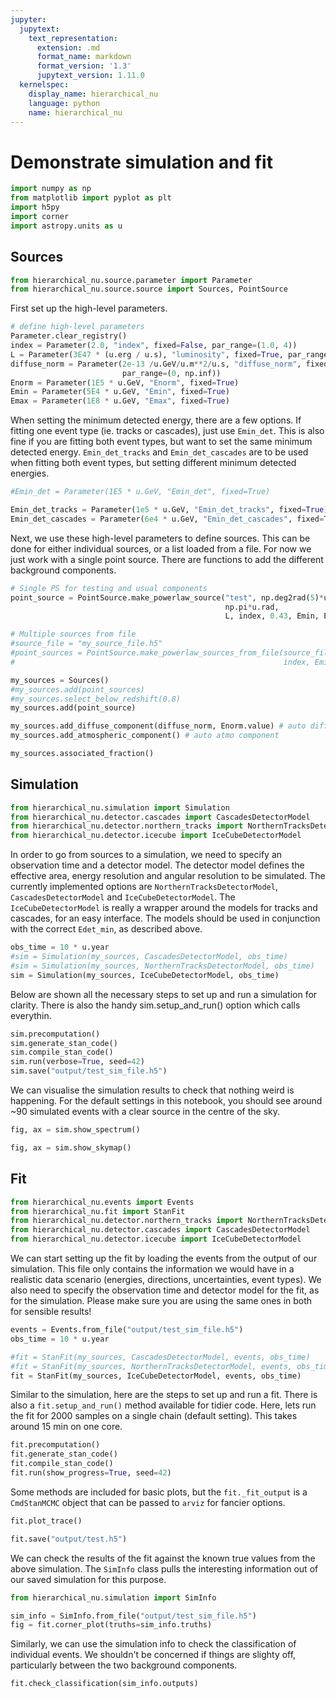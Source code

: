 ```yaml
---
jupyter:
  jupytext:
    text_representation:
      extension: .md
      format_name: markdown
      format_version: '1.3'
      jupytext_version: 1.11.0
  kernelspec:
    display_name: hierarchical_nu
    language: python
    name: hierarchical_nu
---
```


# Demonstrate simulation and fit

```python
import numpy as np
from matplotlib import pyplot as plt
import h5py
import corner
import astropy.units as u
```

## Sources

```python
from hierarchical_nu.source.parameter import Parameter
from hierarchical_nu.source.source import Sources, PointSource
```

First set up the high-level parameters.

```python
# define high-level parameters
Parameter.clear_registry()
index = Parameter(2.0, "index", fixed=False, par_range=(1.0, 4))
L = Parameter(3E47 * (u.erg / u.s), "luminosity", fixed=True, par_range=(0, 1E60))
diffuse_norm = Parameter(2e-13 /u.GeV/u.m**2/u.s, "diffuse_norm", fixed=True, 
                         par_range=(0, np.inf))
Enorm = Parameter(1E5 * u.GeV, "Enorm", fixed=True)
Emin = Parameter(5E4 * u.GeV, "Emin", fixed=True)
Emax = Parameter(1E8 * u.GeV, "Emax", fixed=True)
```

When setting the minimum detected energy, there are a few options. If fitting one event type (ie. tracks or cascades), just use `Emin_det`. This is also fine if you are fitting both event types, but want to set the same minimum detected energy. `Emin_det_tracks` and `Emin_det_cascades` are to be used when fitting both event types, but setting different minimum detected energies. 

```python
#Emin_det = Parameter(1E5 * u.GeV, "Emin_det", fixed=True)

Emin_det_tracks = Parameter(1e5 * u.GeV, "Emin_det_tracks", fixed=True)
Emin_det_cascades = Parameter(6e4 * u.GeV, "Emin_det_cascades", fixed=True)
```

Next, we use these high-level parameters to define sources. This can be done for either individual sources, or a list loaded from a file. For now we just work with a single point source. There are functions to add the different background components.

```python
# Single PS for testing and usual components
point_source = PointSource.make_powerlaw_source("test", np.deg2rad(5)*u.rad,
                                                np.pi*u.rad, 
                                                L, index, 0.43, Emin, Emax)

# Multiple sources from file
#source_file = "my_source_file.h5"
#point_sources = PointSource.make_powerlaw_sources_from_file(source_file, L, 
#                                                            index, Emin, Emax)

my_sources = Sources()
#my_sources.add(point_sources)
#my_sources.select_below_redshift(0.8)
my_sources.add(point_source)

my_sources.add_diffuse_component(diffuse_norm, Enorm.value) # auto diffuse component 
my_sources.add_atmospheric_component() # auto atmo component
```

```python
my_sources.associated_fraction()
```

## Simulation

```python
from hierarchical_nu.simulation import Simulation
from hierarchical_nu.detector.cascades import CascadesDetectorModel 
from hierarchical_nu.detector.northern_tracks import NorthernTracksDetectorModel
from hierarchical_nu.detector.icecube import IceCubeDetectorModel
```

In order to go from sources to a simulation, we need to specify an observation time and a detector model. The detector model defines the effective area, energy resolution and angular resolution to be simulated. The currently implemented options are `NorthernTracksDetectorModel`, `CascadesDetectorModel` and `IceCubeDetectorModel`. The `IceCubeDetectorModel` is really a wrapper around the models for tracks and cascades, for an easy interface. The models should be used in conjunction with the correct `Edet_min`, as described above.

```python
obs_time = 10 * u.year
#sim = Simulation(my_sources, CascadesDetectorModel, obs_time)
#sim = Simulation(my_sources, NorthernTracksDetectorModel, obs_time)
sim = Simulation(my_sources, IceCubeDetectorModel, obs_time)
```

Below are shown all the necessary steps to set up and run a simulation for clarity. There is also the handy sim.setup_and_run() option which calls everythin.

```python
sim.precomputation()
sim.generate_stan_code()
sim.compile_stan_code()
sim.run(verbose=True, seed=42)
sim.save("output/test_sim_file.h5")
```

We can visualise the simulation results to check that nothing weird is happening. For the default settings in this notebook, you should see around ~90 simulated events with a clear source in the centre of the sky.

```python
fig, ax = sim.show_spectrum()
```

```python
fig, ax = sim.show_skymap()
```

## Fit 

```python
from hierarchical_nu.events import Events
from hierarchical_nu.fit import StanFit
from hierarchical_nu.detector.northern_tracks import NorthernTracksDetectorModel
from hierarchical_nu.detector.cascades import CascadesDetectorModel
from hierarchical_nu.detector.icecube import IceCubeDetectorModel
```

We can start setting up the fit by loading the events from the output of our simulation. This file only contains the information we would have in a realistic data scenario (energies, directions, uncertainties, event types). We also need to specify the observation time and detector model for the fit, as for the simulation. Please make sure you are using the same ones in both for sensible results!

```python
events = Events.from_file("output/test_sim_file.h5")
obs_time = 10 * u.year
```

```python
#fit = StanFit(my_sources, CascadesDetectorModel, events, obs_time)
#fit = StanFit(my_sources, NorthernTracksDetectorModel, events, obs_time)
fit = StanFit(my_sources, IceCubeDetectorModel, events, obs_time)
```

Similar to the simulation, here are the steps to set up and run a fit. There is also a `fit.setup_and_run()` method available for tidier code. Here, lets run the fit for 2000 samples on a single chain (default setting). This takes around 15 min on one core.

```python
fit.precomputation()
fit.generate_stan_code()
fit.compile_stan_code()
fit.run(show_progress=True, seed=42)
```

Some methods are included for basic plots, but the `fit._fit_output` is a `CmdStanMCMC` object that can be passed to `arviz` for fancier options.

```python
fit.plot_trace()
```

```python
fit.save("output/test.h5")
```

We can check the results of the fit against the known true values from the above simulation. The `SimInfo` class pulls the interesting information out of our saved simulation for this purpose. 

```python
from hierarchical_nu.simulation import SimInfo
```

```python
sim_info = SimInfo.from_file("output/test_sim_file.h5")
fig = fit.corner_plot(truths=sim_info.truths)
```

Similarly, we can use the simulation info to check the classification of individual events. We shouldn't be concerned if things are slighty off, particularly between the two background components. 

```python
fit.check_classification(sim_info.outputs)
```

```python

```
